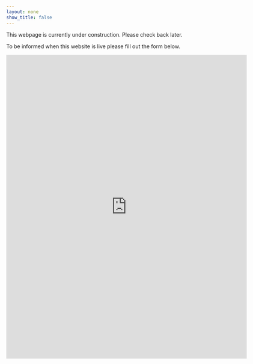 ```yaml
---
layout: none
show_title: false
---
```


This webpage is currently under construction. Please check back later.

To be informed when this website is live please fill out the form below. 
<iframe src="https://docs.google.com/forms/d/e/1FAIpQLSfvEzXkHj3v_Lig2IUVElaQLvxCmpkAsFbAYmpOF9KaCI8phw/viewform?embedded=true" width="640" height="808" frameborder="0" marginheight="0" marginwidth="0">Loading…</iframe>